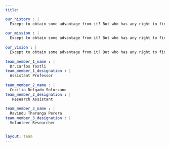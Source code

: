 ```yaml
---
title: 

our_history : |
  Except to obtain some advantage from it? But who has any right to find fault with a consequences.
  
our_mission : |
  Except to obtain some advantage from it? But who has any right to find fault with a consequences.
  
our_vision : |
  Except to obtain some advantage from it? But who has any right to find fault with a consequences.
  
team_member_1_name : |
  Dr.Carlos Toxtli
team_member_1_designation : |
  Assistant Professor
  
team_member_2_name : |
  Cecilia Delgado Solorzano
team_member_2_designation : |
   Research Assistant
   
team_member_3_name : |
  Ravindu Tharanga Perera
team_member_3_designation : |
  Volunteer Researcher


layout: team
---
```



